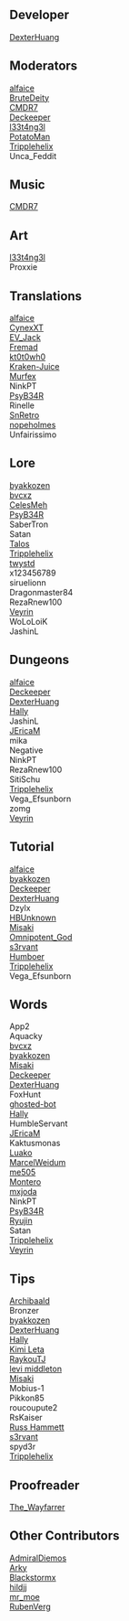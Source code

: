 ## Developer
[DexterHuang](https://github.com/DexterHuang)  

## Moderators
[alfaice](https://github.com/alfaice)  
[BruteDeity](https://github.com/BruteDeity)  
[CMDR7](https://github.com/cmdr7)  
[Deckeeper](https://github.com/deckeeper)  
[l33t4ng3l](https://github.com/l33t4ng3l)  
[PotatoMan](https://github.com/PotatoMan145)  
[Tripplehelix](https://github.com/tripplehelix)  
Unca_Feddit  

## Music
[CMDR7](https://github.com/cmdr7)  

## Art
[l33t4ng3l](https://github.com/l33t4ng3l)  
Proxxie

## Translations
[alfaice](https://github.com/alfaice)  
[CynexXT](https://github.com/CynexXT)  
[EV_Jack](https://github.com/EvJack)  
[Fremad](https://github.com/Fremadico)  
[kt0t0wh0](https://github.com/kt0t0Sudd3n)  
[Kraken-Juice](https://github.com/Kraken-Juice)  
[Murfex](https://github.com/Murfex)  
NinkPT  
[PsyB34R](https://www.instagram.com/psybearr)  
Rinelle  
[SnRetro](https://github.com/SnRetro)  
[nopeholmes](https://github.com/nopeholmes)  
Unfairissimo  

## Lore
[byakkozen](https://github.com/byakkozen)  
[bvcxz](https://github.com/bvcxz-cybercode)  
[CelesMeh](https://www.instagram.com/celesmeh)  
[PsyB34R](https://www.instagram.com/psybearr)  
SaberTron  
Satan  
[Talos](https://silvercrowstation.wordpress.com/)  
[Tripplehelix](https://github.com/tripplehelix)  
[twystd](https://github.com/twystd)  
x123456789  
siruelionn  
Dragonmaster84  
RezaRnew100  
[Veyrin](https://github.com/darkrevelations)  
WoLoLoiK  
JashinL  


## Dungeons
[alfaice](https://github.com/alfaice)  
[Deckeeper](https://github.com/deckeeper)  
[DexterHuang](https://github.com/DexterHuang)  
[Hally](https://twitter.com/g_hally1996)  
JashinL  
[JEricaM](https://github.com/JEricaM)  
mika  
Negative  
NinkPT  
RezaRnew100  
SitiSchu  
[Tripplehelix](https://github.com/tripplehelix)  
Vega_Efsunborn  
zomg  
[Veyrin](https://github.com/darkrevelations)  

## Tutorial
[alfaice](https://github.com/alfaice)  
[byakkozen](https://github.com/byakkozen)   
[Deckeeper](https://github.com/deckeeper)  
[DexterHuang](https://github.com/DexterHuang)  
Dzylx  
[HBUnknown](https://www.facebook.com/john.bostwick.31)  
[Misaki](https://github.com/Misaki290)  
[Omnipotent_God](https://github.com/Omnipotent-God)  
[s3rvant](https://github.com/s3rvant)  
[Humboer](https://github.com/stphnhng)  
[Tripplehelix](https://github.com/tripplehelix)  
Vega_Efsunborn  

## Words
App2  
Aquacky  
[bvcxz](https://github.com/bvcxz-cybercode)  
[byakkozen](https://github.com/byakkozen)   
[Misaki](https://github.com/Misaki290)  
[Deckeeper](https://github.com/deckeeper)  
[DexterHuang](https://github.com/DexterHuang)  
FoxHunt  
[ghosted-bot](https://github.com/ghosted-bot)  
[Hally](https://twitter.com/g_hally1996)  
HumbleServant  
[JEricaM](https://github.com/JEricaM)  
Kaktusmonas  
[Luako](https://github.com/luako)  
[MarcelWeidum](https://github.com/MarcelWeidum)  
[me505](https://github.com/me505)  
[Montero](https://github.com/CCOLucille2)  
[mxjoda](https://twitter.com/mxjoda)  
NinkPT  
[PsyB34R](https://www.instagram.com/psybearr)  
[Ryujin](https://github.com/Ryujin-cybercode)  
Satan  
[Tripplehelix](https://github.com/tripplehelix)  
[Veyrin](https://github.com/darkrevelations)  

## Tips
[Archibaald](https://github.com/Archibaald-dev)  
Bronzer  
[byakkozen](https://github.com/byakkozen)  
[DexterHuang](https://github.com/DexterHuang)  
[Hally](https://twitter.com/g_hally1996)  
[Kimi Leta](https://github.com/kimileta)  
[RaykouTJ](https://github.com/HoneySyrup)  
[levi middleton](https://github.com/levi-middleton)   
[Misaki](https://github.com/Misaki290)  
Mobius-1  
Pikkon85  
roucoupute2  
RsKaiser  
[Russ Hammett](https://github.com/Kritner)  
[s3rvant](https://github.com/s3rvant)  
spyd3r  
[Tripplehelix](https://github.com/tripplehelix)  

## Proofreader
[The_Wayfarrer](https://github.com/epixinvites)

## Other Contributors
[AdmiralDiemos](https://github.com/danofsatx)  
[Arky](https://www.instagram.com/andreiarky)  
[Blackstormx](https://github.com/blackstormx)  
[hildjj](https://github.com/hildjj)  
[mr_moe](https://github.com/donburks)  
[RubenVerg](https://github.com/rubenverg)  
